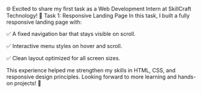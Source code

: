 🌐 Excited to share my first task as a Web Development Intern at SkillCraft Technology!
🔹 Task 1: Responsive Landing Page
 In this task, I built a fully responsive landing page with:

 ✅ A fixed navigation bar that stays visible on scroll.

 ✅ Interactive menu styles on hover and scroll.

 ✅ Clean layout optimized for all screen sizes.

This experience helped me strengthen my skills in HTML, CSS, and responsive design principles. Looking forward to more learning and hands-on projects! 🙌
